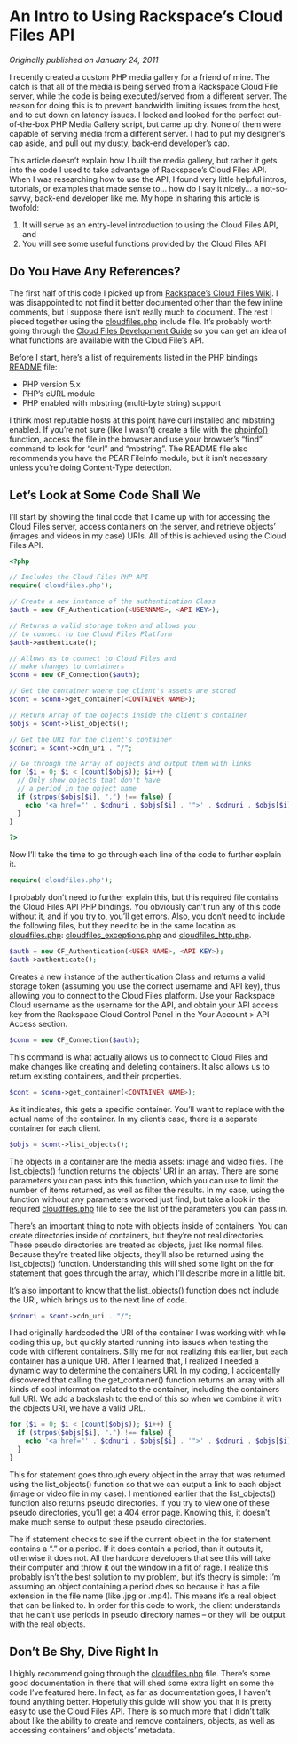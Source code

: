 An Intro to Using Rackspace’s Cloud Files API
=============================================

<em>Originally published on January 24, 2011</em>

I recently created a custom PHP media gallery for a friend of mine. The catch is that all of the media is being served from a Rackspace Cloud File server, while the code is being executed/served from a different server. The reason for doing this is to prevent bandwidth limiting issues from the host, and to cut down on latency issues. I looked and looked for the perfect out-of-the-box PHP Media Gallery script, but came up dry. None of them were capable of serving media from a different server. I had to put my designer’s cap aside, and pull out my dusty, back-end developer’s cap.

This article doesn’t explain how I built the media gallery, but rather it gets into the code I used to take advantage of Rackspace’s Cloud Files API. When I was researching how to use the API, I found very little helpful intros, tutorials, or examples that made sense to… how do I say it nicely… a not-so-savvy, back-end developer like me. My hope in sharing this article is twofold:

1. It will serve as an entry-level introduction to using the Cloud Files API, and
2. You will see some useful functions provided by the Cloud Files API

Do You Have Any References?
---------------------------

The first half of this code I picked up from [Rackspace’s Cloud Files Wiki](http://cloudfiles.rackspacecloud.com/index.php/Sample_PHP_Application). I was disappointed to not find it better documented other than the few inline comments, but I suppose there isn’t really much to document. The rest I pieced together using the [cloudfiles.php](http://github.com/rackspace/php-cloudfiles/blob/master/cloudfiles.php) include file. It’s probably worth going through the [Cloud Files Development Guide](http://docs.rackspacecloud.com/files/api/cf-devguide-latest.pdf) so you can get an idea of what functions are available with the Cloud File’s API.

Before I start, here’s a list of requirements listed in the PHP bindings [README](http://github.com/rackspace/php-cloudfiles/blob/master/README) file:

- PHP version 5.x
- PHP’s cURL module
- PHP enabled with mbstring (multi-byte string) support

I think most reputable hosts at this point have curl installed and mbstring enabled. If you’re not sure (like I wasn’t) create a file with the [phpinfo()](http://www.php.net/manual/en/function.phpinfo.php) function, access the file in the browser and use your browser’s “find” command to look for “curl” and “mbstring”. The README file also recommends you have the PEAR FileInfo module, but it isn’t necessary unless you’re doing Content-Type detection.

Let’s Look at Some Code Shall We
--------------------------------

I’ll start by showing the final code that I came up with for accessing the Cloud Files server, access containers on the server, and retrieve objects’ (images and videos in my case) URIs. All of this is achieved using the Cloud Files API.

```php
<?php

// Includes the Cloud Files PHP API
require('cloudfiles.php');

// Create a new instance of the authentication Class
$auth = new CF_Authentication(<USERNAME>, <API KEY>);

// Returns a valid storage token and allows you
// to connect to the Cloud Files Platform
$auth->authenticate();

// Allows us to connect to Cloud Files and
// make changes to containers
$conn = new CF_Connection($auth);

// Get the container where the client's assets are stored
$cont = $conn->get_container(<CONTAINER NAME>);

// Return Array of the objects inside the client's container
$objs = $cont->list_objects();

// Get the URI for the client's container
$cdnuri = $cont->cdn_uri . "/";

// Go through the Array of objects and output them with links
for ($i = 0; $i < (count($objs)); $i++) {
  // Only show objects that don't have
  // a period in the object name
  if (strpos($objs[$i], ".") !== false) {
    echo '<a href="' . $cdnuri . $objs[$i] . '">' . $cdnuri . $objs[$i] . '</a>';
  }
}

?>
```

Now I’ll take the time to go through each line of the code to further explain it.

```php
require('cloudfiles.php');
```

I probably don’t need to further explain this, but this required file contains the Cloud Files API PHP bindings. You obviously can’t run any of this code without it, and if you try to, you’ll get errors. Also, you don’t need to include the following files, but they need to be in the same location as [cloudfiles.php](http://github.com/rackspace/php-cloudfiles/blob/master/cloudfiles.php): [cloudfiles_exceptions.php](http://github.com/rackspace/php-cloudfiles/blob/master/cloudfiles_exceptions.php) and [cloudfiles_http.php](http://github.com/rackspace/php-cloudfiles/blob/master/cloudfiles_http.php).

```php
$auth = new CF_Authentication(<USER NAME>, <API KEY>);
$auth->authenticate();
```

Creates a new instance of the authentication Class and returns a valid storage token (assuming you use the correct username and API key), thus allowing you to connect to the Cloud Files platform. Use your Rackspace Cloud username as the username for the API, and obtain your API access key from the Rackspace Cloud Control Panel in the Your Account > API Access section.

```php
$conn = new CF_Connection($auth);
```

This command is what actually allows us to connect to Cloud Files and make changes like creating and deleting containers. It also allows us to return existing containers, and their properties.

```php
$cont = $conn->get_container(<CONTAINER NAME>);
```

As it indicates, this gets a specific container. You’ll want to replace <CONTAINER NAME> with the actual name of the container. In my client’s case, there is a separate container for each client.

```php
$objs = $cont->list_objects();
```

The objects in a container are the media assets: image and video files. The list_objects() function returns the objects’ URI in an array. There are some parameters you can pass into this function, which you can use to limit the number of items returned, as well as filter the results. In my case, using the function without any parameters worked just find, but take a look in the required [cloudfiles.php](http://github.com/rackspace/php-cloudfiles/blob/master/cloudfiles.php) file to see the list of the parameters you can pass in.

There’s an important thing to note with objects inside of containers. You can create directories inside of containers, but they’re not real directories. These pseudo directories are treated as objects, just like normal files. Because they’re treated like objects, they’ll also be returned using the list_objects() function. Understanding this will shed some light on the for statement that goes through the array, which I’ll describe more in a little bit.

It’s also important to know that the list_objects() function does not include the URI, which brings us to the next line of code.

```php
$cdnuri = $cont->cdn_uri . "/";
```

I had originally hardcoded the URI of the container I was working with while coding this up, but quickly started running into issues when testing the code with different containers. Silly me for not realizing this earlier, but each container has a unique URI. After I learned that, I realized I needed a dynamic way to determine the containers URI. In my coding, I accidentally discovered that calling the get_container() function returns an array with all kinds of cool information related to the container, including the containers full URI. We add a backslash to the end of this so when we combine it with the objects URI, we have a valid URL.

```php
for ($i = 0; $i < (count($objs)); $i++) {
  if (strpos($objs[$i], ".") !== false) {
    echo '<a href="' . $cdnuri . $objs[$i] . '">' . $cdnuri . $objs[$i] . '</a>';
  }
}
```

This for statement goes through every object in the array that was returned using the list_objects() function so that we can output a link to each object (image or video file in my case). I mentioned earlier that the list_objects() function also returns pseudo directories. If you try to view one of these pseudo directories, you’ll get a 404 error page. Knowing this, it doesn’t make much sense to output these pseudo directories.

The if statement checks to see if the current object in the for statement contains a “.” or a period. If it does contain a period, than it outputs it, otherwise it does not. All the hardcore developers that see this will take their computer and throw it out the window in a fit of rage. I realize this probably isn’t the best solution to my problem, but it’s theory is simple: I’m assuming an object containing a period does so because it has a file extension in the file name (like .jpg or .mp4). This means it’s a real object that can be linked to. In order for this code to work, the client understands that he can’t use periods in pseudo directory names – or they will be output with the real objects.

Don’t Be Shy, Dive Right In
---------------------------

I highly recommend going through the [cloudfiles.php](http://github.com/rackspace/php-cloudfiles/blob/master/cloudfiles.php) file. There’s some good documentation in there that will shed some extra light on some the code I’ve featured here. In fact, as far as documentation goes, I haven’t found anything better. Hopefully this guide will show you that it is pretty easy to use the Cloud Files API. There is so much more that I didn’t talk about like the ability to create and remove containers, objects, as well as accessing containers’ and objects’ metadata.
